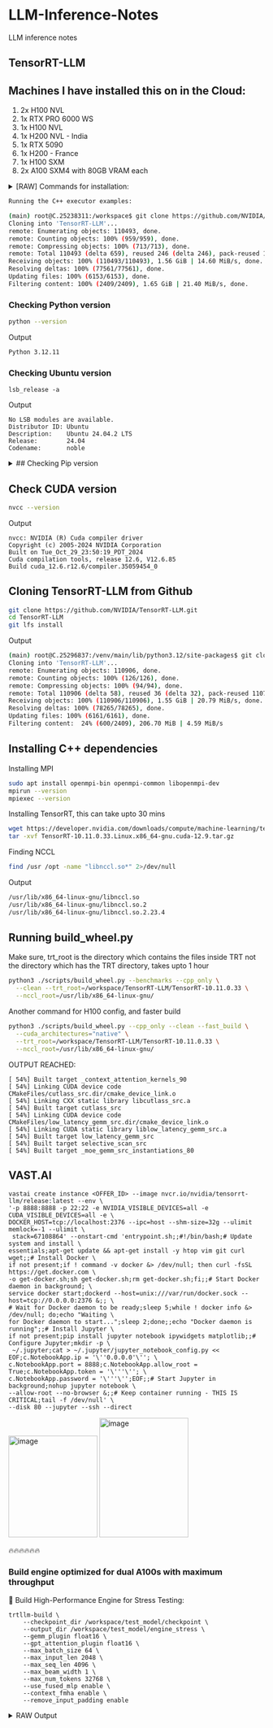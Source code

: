 # LLM-Inference-Notes
LLM inference notes

## TensorRT-LLM

## Machines I have installed this on in the Cloud:
1. 2x H100 NVL
2. 1x RTX PRO 6000 WS
3. 1x H100 NVL
4. 1x H200 NVL - India
5. 1x RTX 5090
6. 1x H200 - France
7. 1x H100 SXM
8. 2x A100 SXM4 with 80GB VRAM each
 
<details>
  <summary>[RAW] Commands for installation:</summary>
  
  ```bash
  # Commands for installation:
  pip3 install torch==2.7.1 torchvision torchaudio --index-url https://download.pytorch.org/whl/cu128
  sudo apt-get -y install libopenmpi-dev
  # Activated conda/uv virtual environment at /venv/main
  (main) root@C.25238311:/workspace$ python --version
  # Python 3.12.11
  (main) root@C.25238311:/workspace$ pip3 --version
  # pip 25.1.1 from /venv/main/lib/python3.12/site-packages/pip (python 3.12)
  (main) root@C.25238311:/workspace$ pip3 install tensorrt-llm --extra-index-url https://pypi.nvidia.com/
  ```

</details>


```bash
Running the C++ executor examples:

(main) root@C.25238311:/workspace$ git clone https://github.com/NVIDIA/TensorRT-LLM.git
Cloning into 'TensorRT-LLM'...
remote: Enumerating objects: 110493, done.
remote: Counting objects: 100% (959/959), done.
remote: Compressing objects: 100% (713/713), done.
remote: Total 110493 (delta 659), reused 246 (delta 246), pack-reused 109534 (from 4)
Receiving objects: 100% (110493/110493), 1.56 GiB | 14.60 MiB/s, done.
Resolving deltas: 100% (77561/77561), done.
Updating files: 100% (6153/6153), done.
Filtering content: 100% (2409/2409), 1.65 GiB | 21.40 MiB/s, done.

```

### Checking Python version
```bash
python --version
```
Output
```bash
Python 3.12.11
```
### Checking Ubuntu version
```
lsb_release -a
```
Output
```
No LSB modules are available.
Distributor ID: Ubuntu
Description:    Ubuntu 24.04.2 LTS
Release:        24.04
Codename:       noble
```

<details>
  <summary>## Checking Pip version</summary>
  
  ```bash
   pip3 --version
   ```
   Output
   ```bash
   pip 25.1.1 from /venv/main/lib/python3.12/site-packages/pip (python 3.12)
   ```
   
   ## Pip installing TensorRT-LLM – Not required if install C++ libraries, takes 15 mins
   ```bash
   pip3 install tensorrt-llm --extra-index-url https://pypi.nvidia.com/
   ```
   Output
   ```bash
   Looking in indexes: https://pypi.org/simple, https://pypi.nvidia.com/
   Collecting tensorrt-llm
     Downloading https://pypi.nvidia.com/tensorrt-llm/tensorrt_llm-0.21.0-cp312-cp312-linux_x86_64.whl (3932.9 MB)
        ━╺━━━━━━━━━━━━━━━━━━━━━━━━━━━━━━━━━━━━━━ 0.1/3.9 GB 15.5 MB/s eta 0:04:07
  ```
</details>

## Check CUDA version
```bash
nvcc --version
```
Output
```
nvcc: NVIDIA (R) Cuda compiler driver
Copyright (c) 2005-2024 NVIDIA Corporation
Built on Tue_Oct_29_23:50:19_PDT_2024
Cuda compilation tools, release 12.6, V12.6.85
Build cuda_12.6.r12.6/compiler.35059454_0
```

## Cloning TensorRT-LLM from Github
```bash
git clone https://github.com/NVIDIA/TensorRT-LLM.git
cd TensorRT-LLM
git lfs install
```
Output
```bash
(main) root@C.25296837:/venv/main/lib/python3.12/site-packages$ git clone https://github.com/NVIDIA/TensorRT-LLM.git
Cloning into 'TensorRT-LLM'...
remote: Enumerating objects: 110906, done.
remote: Counting objects: 100% (126/126), done.
remote: Compressing objects: 100% (94/94), done.
remote: Total 110906 (delta 58), reused 36 (delta 32), pack-reused 110780 (from 2)
Receiving objects: 100% (110906/110906), 1.55 GiB | 20.79 MiB/s, done.
Resolving deltas: 100% (78265/78265), done.
Updating files: 100% (6161/6161), done.
Filtering content:  24% (600/2409), 206.70 MiB | 4.59 MiB/s
```

## Installing C++ dependencies
Installing MPI
```bash
sudo apt install openmpi-bin openmpi-common libopenmpi-dev
mpirun --version
mpiexec --version
```
Installing TensorRT, this can take upto 30 mins
```bash
wget https://developer.nvidia.com/downloads/compute/machine-learning/tensorrt/10.11.0/tars/TensorRT-10.11.0.33.Linux.x86_64-gnu.cuda-12.9.tar.gz
tar -xvf TensorRT-10.11.0.33.Linux.x86_64-gnu.cuda-12.9.tar.gz
```
Finding NCCL
```bash
find /usr /opt -name "libnccl.so*" 2>/dev/null
```
Output
```bash
/usr/lib/x86_64-linux-gnu/libnccl.so
/usr/lib/x86_64-linux-gnu/libnccl.so.2
/usr/lib/x86_64-linux-gnu/libnccl.so.2.23.4
```


## Running build_wheel.py
Make sure, trt_root is the directory which contains the files inside TRT not the directory which has the TRT directory, takes upto 1 hour
```bash
python3 ./scripts/build_wheel.py --benchmarks --cpp_only \
  --clean --trt_root=/workspace/TensorRT-LLM/TensorRT-10.11.0.33 \
  --nccl_root=/usr/lib/x86_64-linux-gnu/
```

Another command for H100 config, and faster build
```bash
python3 ./scripts/build_wheel.py --cpp_only --clean --fast_build \
  --cuda_architectures="native" \
  --trt_root=/workspace/TensorRT-LLM/TensorRT-10.11.0.33 \
  --nccl_root=/usr/lib/x86_64-linux-gnu/
```


OUTPUT REACHED:
```
[ 54%] Built target _context_attention_kernels_90
[ 54%] Linking CUDA device code CMakeFiles/cutlass_src.dir/cmake_device_link.o
[ 54%] Linking CXX static library libcutlass_src.a
[ 54%] Built target cutlass_src
[ 54%] Linking CUDA device code CMakeFiles/low_latency_gemm_src.dir/cmake_device_link.o
[ 54%] Linking CUDA static library liblow_latency_gemm_src.a
[ 54%] Built target low_latency_gemm_src
[ 54%] Built target selective_scan_src
[ 54%] Built target _moe_gemm_src_instantiations_80
```

## VAST.AI
```
vastai create instance <OFFER_ID> --image nvcr.io/nvidia/tensorrt-llm/release:latest --env \
'-p 8888:8888 -p 22:22 -e NVIDIA_VISIBLE_DEVICES=all -e CUDA_VISIBLE_DEVICES=all -e \
DOCKER_HOST=tcp://localhost:2376 --ipc=host --shm-size=32g --ulimit memlock=-1 --ulimit \
 stack=67108864' --onstart-cmd 'entrypoint.sh;;#!/bin/bash;# Update system and install \
essentials;apt-get update && apt-get install -y htop vim git curl wget;;# Install Docker \
if not present;if ! command -v docker &> /dev/null; then curl -fsSL https://get.docker.com \
-o get-docker.sh;sh get-docker.sh;rm get-docker.sh;fi;;# Start Docker daemon in background; \
service docker start;dockerd --host=unix:///var/run/docker.sock --host=tcp://0.0.0.0:2376 &;; \
# Wait for Docker daemon to be ready;sleep 5;while ! docker info &> /dev/null; do;echo "Waiting \
for Docker daemon to start...";sleep 2;done;;echo "Docker daemon is running";;# Install Jupyter \
if not present;pip install jupyter notebook ipywidgets matplotlib;;# Configure Jupyter;mkdir -p \
 ~/.jupyter;cat > ~/.jupyter/jupyter_notebook_config.py << EOF;c.NotebookApp.ip = '\''0.0.0.0'\''; \
c.NotebookApp.port = 8888;c.NotebookApp.allow_root = True;c.NotebookApp.token = '\'''\''; \
c.NotebookApp.password = '\'''\'';EOF;;# Start Jupyter in background;nohup jupyter notebook \
--allow-root --no-browser &;;# Keep container running - THIS IS CRITICAL;tail -f /dev/null' \
--disk 80 --jupyter --ssh --direct
```
<img width="175" height="200" alt="image" src="https://github.com/user-attachments/assets/578e4ac5-5873-49cd-97ed-6ed7369e38a2" />
<img width="175" height="235" alt="image" src="https://github.com/user-attachments/assets/450a41d0-9a12-426a-ba80-348e0ff09557" />


🔥🔥🔥🔥🔥🔥

### Build engine optimized for dual A100s with maximum throughput
🚀 Build High-Performance Engine for Stress Testing:
```
trtllm-build \
    --checkpoint_dir /workspace/test_model/checkpoint \
    --output_dir /workspace/test_model/engine_stress \
    --gemm_plugin float16 \
    --gpt_attention_plugin float16 \
    --max_batch_size 64 \
    --max_input_len 2048 \
    --max_seq_len 4096 \
    --max_beam_width 1 \
    --max_num_tokens 32768 \
    --use_fused_mlp enable \
    --context_fmha enable \
    --remove_input_padding enable
```
<details>
  <summary>RAW Output</summary>
  ```
  2025-08-27 08:22:19,541 - INFO - flashinfer.jit: Prebuilt kernels not found, using JIT backend
  [TensorRT-LLM] TensorRT-LLM version: 0.20.0
  [08/27/2025-08:22:19] [TRT-LLM] [I] Set bert_attention_plugin to auto.
  [08/27/2025-08:22:19] [TRT-LLM] [I] Set gpt_attention_plugin to float16.
  [08/27/2025-08:22:19] [TRT-LLM] [I] Set gemm_plugin to float16.
  [08/27/2025-08:22:19] [TRT-LLM] [I] Set gemm_swiglu_plugin to None.
  [08/27/2025-08:22:19] [TRT-LLM] [I] Set fp8_rowwise_gemm_plugin to None.
  [08/27/2025-08:22:19] [TRT-LLM] [I] Set nccl_plugin to auto.
  [08/27/2025-08:22:19] [TRT-LLM] [I] Set lora_plugin to None.
  [08/27/2025-08:22:19] [TRT-LLM] [I] Set dora_plugin to False.
  [08/27/2025-08:22:19] [TRT-LLM] [I] Set moe_plugin to auto.
  [08/27/2025-08:22:19] [TRT-LLM] [I] Set mamba_conv1d_plugin to auto.
  [08/27/2025-08:22:19] [TRT-LLM] [I] Set low_latency_gemm_plugin to None.
  [08/27/2025-08:22:19] [TRT-LLM] [I] Set low_latency_gemm_swiglu_plugin to None.
  [08/27/2025-08:22:19] [TRT-LLM] [I] Set gemm_allreduce_plugin to None.
  [08/27/2025-08:22:19] [TRT-LLM] [I] Set context_fmha to True.
  [08/27/2025-08:22:19] [TRT-LLM] [I] Set bert_context_fmha_fp32_acc to False.
  [08/27/2025-08:22:19] [TRT-LLM] [I] Set remove_input_padding to True.
  [08/27/2025-08:22:19] [TRT-LLM] [I] Set norm_quant_fusion to False.
  [08/27/2025-08:22:19] [TRT-LLM] [I] Set reduce_fusion to False.
  [08/27/2025-08:22:19] [TRT-LLM] [I] Set user_buffer to False.
  [08/27/2025-08:22:19] [TRT-LLM] [I] Set tokens_per_block to 32.
  [08/27/2025-08:22:19] [TRT-LLM] [I] Set use_paged_context_fmha to True.
  [08/27/2025-08:22:19] [TRT-LLM] [I] Set use_fp8_context_fmha to True.
  [08/27/2025-08:22:19] [TRT-LLM] [I] Set fuse_fp4_quant to False.
  [08/27/2025-08:22:19] [TRT-LLM] [I] Set multiple_profiles to False.
  [08/27/2025-08:22:19] [TRT-LLM] [I] Set paged_state to True.
  [08/27/2025-08:22:19] [TRT-LLM] [I] Set streamingllm to False.
  [08/27/2025-08:22:19] [TRT-LLM] [I] Set use_fused_mlp to True.
  [08/27/2025-08:22:19] [TRT-LLM] [I] Set pp_reduce_scatter to False.
  [08/27/2025-08:22:19] [TRT-LLM] [I] Set dtype to float16.
  [08/27/2025-08:22:19] [TRT-LLM] [I] Set paged_kv_cache to True.
  [08/27/2025-08:22:19] [TRT-LLM] [W] Overriding paged_state to False
  [08/27/2025-08:22:19] [TRT-LLM] [I] Set paged_state to False.
  [08/27/2025-08:22:19] [TRT-LLM] [W] max_seq_len 4096 is larger than max_position_embeddings 1024 * rotary scaling 1, the model accuracy might be affected
  [08/27/2025-08:22:19] [TRT-LLM] [W] remove_input_padding is enabled, while opt_num_tokens is not set, setting to max_batch_size*max_beam_width. 
  
  [08/27/2025-08:22:19] [TRT-LLM] [W] Specifying a `max_num_tokens` larger than 16384 is usually not recommended, we do not expect perf gain with that and too large `max_num_tokens` could possibly exceed the TensorRT tensor volume, causing runtime errors. Got `max_num_tokens` = 32768
  [08/27/2025-08:22:19] [TRT-LLM] [W] padding removal and fMHA are both enabled, max_input_len is not required and will be ignored
  [08/27/2025-08:22:19] [TRT-LLM] [I] Set use_fp8_context_fmha to False.
  [08/27/2025-08:22:19] [TRT-LLM] [W] FP8 Context FMHA is disabled because it must be used together with the fp8 quantization workflow.
  [08/27/2025-08:22:20] [TRT] [I] [MemUsageChange] Init CUDA: CPU +26, GPU +0, now: CPU 296, GPU 424 (MiB)
  [08/27/2025-08:22:21] [TRT] [I] [MemUsageChange] Init builder kernel library: CPU +1639, GPU +8, now: CPU 2136, GPU 432 (MiB)
  [08/27/2025-08:22:21] [TRT-LLM] [I] Set nccl_plugin to None.
  [08/27/2025-08:22:22] [TRT-LLM] [I] Total time of constructing network from module object 2.3651156425476074 seconds
  [08/27/2025-08:22:22] [TRT-LLM] [I] Total optimization profiles added: 1
  [08/27/2025-08:22:22] [TRT-LLM] [I] Total time to initialize the weights in network Unnamed Network 0: 00:00:00
  [08/27/2025-08:22:22] [TRT-LLM] [I] Build TensorRT engine Unnamed Network 0
  [08/27/2025-08:22:25] [TRT] [I] Global timing cache in use. Profiling results in this builder pass will be stored.
  [08/27/2025-08:22:25] [TRT] [I] Compiler backend is used during engine build.
  [08/27/2025-08:22:28] [TRT] [I] Detected 17 inputs and 1 output network tensors.
  [08/27/2025-08:22:30] [TRT] [I] Total Host Persistent Memory: 36544 bytes
  [08/27/2025-08:22:30] [TRT] [I] Total Device Persistent Memory: 0 bytes
  [08/27/2025-08:22:30] [TRT] [I] Max Scratch Memory: 105548288 bytes
  [08/27/2025-08:22:30] [TRT] [I] [BlockAssignment] Started assigning block shifts. This will take 210 steps to complete.
  [08/27/2025-08:22:30] [TRT] [I] [BlockAssignment] Algorithm ShiftNTopDown took 10.6115ms to assign 18 blocks to 210 nodes requiring 503421440 bytes.
  [08/27/2025-08:22:30] [TRT] [I] Total Activation Memory: 503420928 bytes
  [08/27/2025-08:22:30] [TRT] [I] Total Weights Memory: 326085504 bytes
  [08/27/2025-08:22:30] [TRT] [I] Compiler backend is used during engine execution.
  [08/27/2025-08:22:30] [TRT] [I] Engine generation completed in 5.37531 seconds.
  [08/27/2025-08:22:30] [TRT] [I] [MemUsageStats] Peak memory usage of TRT CPU/GPU memory allocators: CPU 0 MiB, GPU 385 MiB
  [08/27/2025-08:22:30] [TRT-LLM] [I] Total time of building Unnamed Network 0: 00:00:08
  [08/27/2025-08:22:30] [TRT] [I] Serialized 27 bytes of code generator cache.
  [08/27/2025-08:22:30] [TRT] [I] Serialized 153518 bytes of compilation cache.
  [08/27/2025-08:22:30] [TRT] [I] Serialized 12 timing cache entries
  [08/27/2025-08:22:30] [TRT-LLM] [I] Timing cache serialized to model.cache
  [08/27/2025-08:22:30] [TRT-LLM] [I] Build phase peak memory: 6978.95 MB, children: 12049.21 MB
  [08/27/2025-08:22:31] [TRT-LLM] [I] Serializing engine to /workspace/test_model/engine_stress/rank0.engine...
  [08/27/2025-08:22:31] [TRT-LLM] [I] Engine serialized. Total time: 00:00:00
  [08/27/2025-08:22:31] [TRT-LLM] [I] Total time of building all engines: 00:00:11
  ```
</details>


### Create large dataset for stress testing
📊 Create Massive Stress Test Dataset:
```
python prepare_dataset.py \
    --tokenizer gpt2 \
    --output /workspace/stress_dataset.json \
    token-norm-dist \
    --num-requests 10000 \
    --input-mean 1024 \
    --input-stdev 256 \
    --output-mean 512 \
    --output-stdev 128
```
### Push maximum concurrent requests
1. Maximum Throughput Test:
🔥 Extreme Stress Tests:

```
/app/tensorrt_llm/benchmarks/cpp/gptManagerBenchmark \
    --engine_dir /workspace/test_model/engine_stress \
    --type inflight \
    --dataset /workspace/stress_dataset.json \
    --max_num_samples 5000 \
    --request_rate 200.0 \
    --concurrency 64 \
    --log_level info \
    --log_iteration_data
```

### Test with maximum batch size and long sequences
2. Memory Pressure Test:
```
/app/tensorrt_llm/benchmarks/cpp/gptManagerBenchmark \
    --engine_dir /workspace/test_model/engine_stress \
    --type inflight \
    --dataset /workspace/stress_dataset.json \
    --max_num_samples 10000 \
    --max_batch_size 64 \
    --enable_batch_size_tuning \
    --log_level info
```

### Long-running sustained load
3. Sustained Load Test:
```
/app/tensorrt_llm/benchmarks/cpp/gptManagerBenchmark \
    --engine_dir /workspace/test_model/engine_stress \
    --type inflight \
    --dataset /workspace/stress_dataset.json \
    --max_num_samples 20000 \
    --request_rate 100.0 \
    --concurrency 32 \
    --warm_up 10
```

### Monitor GPU utilization during tests
🌡️ Monitor GPU Usage:
```
watch -n 1 nvidia-smi
```

### Check if we can use both GPUs
⚡ Multi-GPU Test (if supported):
```
CUDA_VISIBLE_DEVICES=0,1 /app/tensorrt_llm/benchmarks/cpp/gptManagerBenchmark \
    --engine_dir /workspace/test_model/engine_stress \
    --type inflight \
    --dataset /workspace/stress_dataset.json \
    --max_num_samples 5000 \
    --request_rate 300.0 \
    --concurrency 128
```
Let's start with building the high-performance engine first. This will take advantage of your dual A100s and really push the batch manager to its limits!

The goal is to:

Max out GPU utilization (get those temps up! 🌡️)
Test batch manager scalability with high concurrency
Push memory limits with large batches
Measure peak throughput your hardware can achieve
